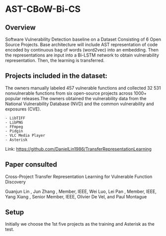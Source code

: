 # AST-CBoW-Bi-CS

## Overview

Software Vulnerability Detection baseline on a Dataset Consisting of 6 Open Source Projects. Base architecture will include AST representation of code encoded by continuous bag of words (word2vec) into an embedding. Then the representations are input into a Bi-LSTM network to obtain vulnerability representation. Then, the learning is transferred.

## Projects included in the dataset:

The owners manually labeled 457 vulnerable functions and collected 32 531 nonvulnerable functions from six open-source projects across 1000+ popular releases.The owners obtained the vulnerability data from the National Vulnerability Database (NVD) and the common vulnerability and exposures (CVE).

    - LibTIFF
    - LibPNG
    - FFmpeg
    - Pidgin
    - VLC Media Player
    - Asterisk

Link: https://github.com/DanielLin1986/TransferRepresentationLearning

## Paper consulted

Cross-Project Transfer Representation Learning for Vulnerable Function Discovery

Guanjun Lin , Jun Zhang , Member, IEEE, Wei Luo, Lei Pan , Member, IEEE,
Yang Xiang , Senior Member, IEEE, Olivier De Vel, and Paul Montague

## Setup

Initially we choose the 1st five projects as the training and Asterisk as the test.
